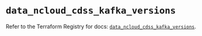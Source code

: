 # `data_ncloud_cdss_kafka_versions`

Refer to the Terraform Registry for docs: [`data_ncloud_cdss_kafka_versions`](https://registry.terraform.io/providers/navercloudplatform/ncloud/4.0.4/docs/data-sources/cdss_kafka_versions).
